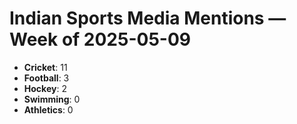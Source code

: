 # Indian Sports Media Mentions — Week of 2025-05-09

* **Cricket**: 11
* **Football**: 3
* **Hockey**: 2
* **Swimming**: 0
* **Athletics**: 0